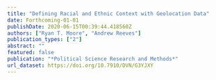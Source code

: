 ```yaml
---
title: "Defining Racial and Ethnic Context with Geolocation Data"
date: Forthcoming-01-01
publishDate: 2020-06-15T00:39:44.418560Z
authors: ["Ryan T. Moore", "Andrew Reeves"]
publication_types: ["2"]
abstract: ""
featured: false
publication: "*Political Science Research and Methods*"
url_dataset: https://doi.org/10.7910/DVN/G3YJXY
---
```


